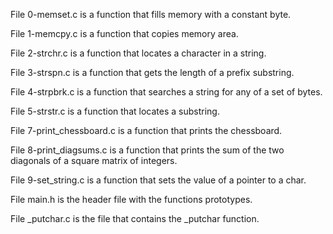 File 0-memset.c is a function that fills memory with a constant byte.

File 1-memcpy.c is a function that copies memory area.

File 2-strchr.c is a function that locates a character in a string.

File 3-strspn.c is a function that gets the length of a prefix substring.

File 4-strpbrk.c is a function that searches a string for any of a set of bytes.

File 5-strstr.c is a function that locates a substring.

File 7-print_chessboard.c is a function that prints the chessboard.

File 8-print_diagsums.c is a function that prints the sum of the two diagonals of a square matrix of integers.

File 9-set_string.c is a function that sets the value of a pointer to a char.

File main.h is the header file with the functions prototypes.

File _putchar.c is the file that contains the _putchar function.
